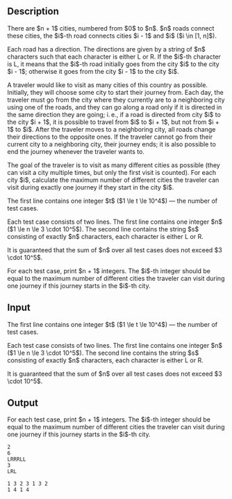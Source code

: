 ## Description

<div><p>There are $n + 1$ cities, numbered from $0$ to $n$. $n$ roads connect these cities, the $i$-th road connects cities $i - 1$ and $i$ ($i \in [1, n]$).</p><p>Each road has a direction. The directions are given by a string of $n$ characters such that each character is either <span class="tex-font-style-tt">L</span> or <span class="tex-font-style-tt">R</span>. If the $i$-th character is <span class="tex-font-style-tt">L</span>, it means that the $i$-th road initially goes from the city $i$ to the city $i - 1$; otherwise it goes from the city $i - 1$ to the city $i$.</p><p>A traveler would like to visit as many cities of this country as possible. Initially, they will choose some city to start their journey from. Each day, the traveler <span class="tex-font-style-bf">must</span> go from the city where they currently are to a neighboring city using one of the roads, and they can go along a road only if it is directed in the same direction they are going; i. e., if a road is directed from city $i$ to the city $i + 1$, it is possible to travel from $i$ to $i + 1$, but not from $i + 1$ to $i$. After the traveler moves to a neighboring city, <span class="tex-font-style-bf">all</span> roads change their directions <span class="tex-font-style-bf">to the opposite ones</span>. If the traveler cannot go from their current city to a neighboring city, their journey ends; it is also possible to end the journey whenever the traveler wants to.</p><p>The goal of the traveler is to visit as many different cities as possible (they can visit a city multiple times, but only the first visit is counted). For each city $i$, calculate the maximum number of different cities the traveler can visit during <span class="tex-font-style-bf">exactly one journey</span> if they start in the city $i$. </p></div><div class="input-specification"><p>The first line contains one integer $t$ ($1 \le t \le 10^4$) — the number of test cases.</p><p>Each test case consists of two lines. The first line contains one integer $n$ ($1 \le n \le 3 \cdot 10^5$). The second line contains the string $s$ consisting of exactly $n$ characters, each character is either <span class="tex-font-style-tt">L</span> or <span class="tex-font-style-tt">R</span>.</p><p>It is guaranteed that the sum of $n$ over all test cases does not exceed $3 \cdot 10^5$.</p></div><div class="output-specification"><p>For each test case, print $n + 1$ integers. The $i$-th integer should be equal to the maximum number of different cities the traveler can visit during one journey if this journey starts in the $i$-th city.</p></div>

## Input

<p>The first line contains one integer $t$ ($1 \le t \le 10^4$) — the number of test cases.</p><p>Each test case consists of two lines. The first line contains one integer $n$ ($1 \le n \le 3 \cdot 10^5$). The second line contains the string $s$ consisting of exactly $n$ characters, each character is either <span class="tex-font-style-tt">L</span> or <span class="tex-font-style-tt">R</span>.</p><p>It is guaranteed that the sum of $n$ over all test cases does not exceed $3 \cdot 10^5$.</p>

## Output

<p>For each test case, print $n + 1$ integers. The $i$-th integer should be equal to the maximum number of different cities the traveler can visit during one journey if this journey starts in the $i$-th city.</p>





```input1
2
6
LRRRLL
3
LRL
```




```output1
1 3 2 3 1 3 2
1 4 1 4
```


